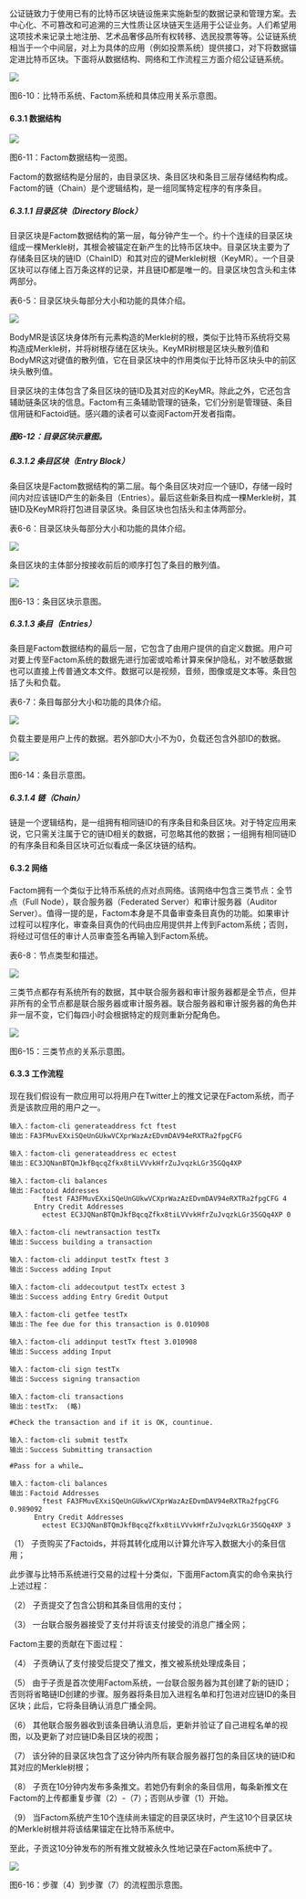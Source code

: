 公证链致力于使用已有的比特币区块链设施来实施新型的数据记录和管理方案。去中心化、不可篡改和可追溯的三大性质让区块链天生适用于公证业务。人们希望用这项技术来记录土地注册、艺术品奢侈品所有权转移、选民投票等等。公证链系统相当于一个中间层，对上为具体的应用（例如投票系统）提供接口，对下将数据锚定进比特币区块。下面将从数据结构、网络和工作流程三方面介绍公证链系统。

![](/assets/fig-6-10.png)

图6-10：比特币系统、Factom系统和具体应用关系示意图。

#### 6.3.1 数据结构

![](/assets/fig-6-11.png)

图6-11：Factom数据结构一览图。

Factom的数据结构是分层的，由目录区块、条目区块和条目三层存储结构构成。Factom的链（Chain）是个逻辑结构，是一组同属特定程序的有序条目。

##### 6.3.1.1 目录区块（Directory Block）

目录区块是Factom数据结构的第一层，每分钟产生一个。约十个连续的目录区块组成一棵Merkle树，其根会被锚定在新产生的比特币区块中。目录区块主要为了存储条目区块的链ID（ChainID）和其对应的键Merkle树根（KeyMR）。一个目录区块可以存储上百万条这样的记录，并且链ID都是唯一的。目录区块包含头和主体两部分。

表6-5：目录区块头每部分大小和功能的具体介绍。

![](/assets/fig-table-6-5.png)

BodyMR是该区块身体所有元素构造的Merkle树的根，类似于比特币系统将交易构造成Merkle树，并将树根存储在区块头。KeyMR树根是区块头散列值和BodyMR这对键值的散列值，它在目录区块中的作用类似于比特币区块头中的前区块头散列值。

目录区块的主体包含了条目区块的链ID及其对应的KeyMR。除此之外，它还包含辅助链条区块的信息。Factom有三条辅助管理的链条，它们分别是管理链、条目信用链和Factoid链。感兴趣的读者可以查阅Factom开发者指南。

##### 图6-12：目录区块示意图。

##### 6.3.1.2 条目区块（Entry Block）

条目区块是Factom数据结构的第二层。每个条目区块对应一个链ID，存储一段时间内对应该链ID产生的新条目（Entries）。最后这些新条目构成一棵Merkle树，其链ID及KeyMR将打包进目录区块。条目区块也包括头和主体两部分。

表6-6：目录区块头每部分大小和功能的具体介绍。

![](/assets/fig-table-6-6.png)

条目区块的主体部分按接收前后的顺序打包了条目的散列值。

![](/assets/fig-6-13.png)

图6-13：条目区块示意图。

##### 6.3.1.3 条目（Entries）

条目是Factom数据结构的最后一层，它包含了由用户提供的自定义数据。用户可对要上传至Factom系统的数据先进行加密或哈希计算来保护隐私，对不敏感数据也可以直接上传普通文本文件。数据可以是视频，音频，图像或是文本等。条目包括了头和负载。

表6-7：条目每部分大小和功能的具体介绍。

![](/assets/fig-table-6-7.png)

负载主要是用户上传的数据。若外部ID大小不为0，负载还包含外部ID的数据。

![](/assets/fig-6-14.png)

图6-14：条目示意图。

##### 6.3.1.4 链（Chain）

链是一个逻辑结构，是一组拥有相同链ID的有序条目和条目区块。对于特定应用来说，它只需关注属于它的链ID相关的数据，可忽略其他的数据；一组拥有相同链ID的有序条目和条目区块可近似看成一条区块链的结构。

#### 6.3.2 网络

Factom拥有一个类似于比特币系统的点对点网络。该网络中包含三类节点：全节点（Full Node），联合服务器（Federated Server）和审计服务器（Auditor Server）。值得一提的是，Factom本身是不具备审查条目真伪的功能。如果审计过程可以程序化，审查条目真伪的代码由应用提供并上传到Factom系统；否则，将经过可信任的审计人员审查签名再输入到Factom系统。

表6-8：节点类型和描述。

![](/assets/fig-table-6-8.png)

三类节点都存有系统所有的数据，其中联合服务器和审计服务器都是全节点，但并非所有的全节点都是联合服务器或审计服务器。联合服务器和审计服务器的角色并非一层不变，它们每四小时会根据特定的规则重新分配角色。

![](/assets/fig-6-15.png)

图6-15：三类节点的关系示意图。

#### 6.3.3 工作流程

现在我们假设有一款应用可以将用户在Twitter上的推文记录在Factom系统，而子贡是该款应用的用户之一。

```
输入：factom-cli generateaddress fct ftest
输出：FA3FMuvEXxiSQeUnGUkwVCXprWazAzEDvmDAV94eRXTRa2fpgCFG

输入：factom-cli generateaddress ec ectest
输出：EC3JQNanBTQmJkfBqcqZfkx8tiLVVvkHfrZuJvqzkLGr35GQq4XP

输入：factom-cli balances
输出：Factoid Addresses
        ftest FA3FMuvEXxiSQeUnGUkwVCXprWazAzEDvmDAV94eRXTRa2fpgCFG 4
      Entry Credit Addresses
        ectest EC3JQNanBTQmJkfBqcqZfkx8tiLVVvkHfrZuJvqzkLGr35GQq4XP 0

输入：factom-cli newtransaction testTx
输出：Success building a transaction

输入：factom-cli addinput testTx ftest 3
输出：Success adding Input

输入：factom-cli addecoutput testTx ectest 3
输出：Success adding Entry Gredit Output

输入：factom-cli getfee testTx
输出：The fee due for this transaction is 0.010908

输入：factom-cli addinput testTx ftest 3.010908
输出：Success adding Input

输入：factom-cli sign testTx
输出：Success signing transaction

输入：factom-cli transactions
输出：testTx:  (略)

#Check the transaction and if it is OK, countinue.

输入：factom-cli submit testTx
输出：Success Submitting transaction

#Pass for a while…

输入：factom-cli balances
输出：Factoid Addresses 
        ftest FA3FMuvEXxiSQeUnGUkwVCXprWazAzEDvmDAV94eRXTRa2fpgCFG 0.989092
      Entry Credit Addresses
        ectest EC3JQNanBTQmJkfBqcqZfkx8tiLVVvkHfrZuJvqzkLGr35GQq4XP 3
```

（1）    子贡购买了Factoids，并将其转化成用以计算允许写入数据大小的条目信用；

此步骤与比特币系统进行交易的过程十分类似，下面用Factom真实的命令来执行上述过程：

（2）    子贡提交了包含公钥和其条目信用的支付；

（3）    一台联合服务器接受了支付并将该支付接受的消息广播全网；

Factom主要的贡献在下面过程：

（4）    子贡确认了支付接受后提交了推文，推文被系统处理成条目；

（5）    由于子贡是首次使用Factom系统，一台联合服务器为其创建了新的链ID；否则将省略链ID创建的步骤。服务器将条目加入进程名单和打包进对应链ID的条目区块；此后，它将条目确认消息广播全网。

（6）    其他联合服务器收到该条目确认消息后，更新并验证了自己进程名单的视图，以及更新了对应链ID条目区块的视图；

（7）    该分钟的目录区块包含了这分钟内所有联合服务器打包的条目区块的链ID和其对应的Merkle树根；

（8）    子贡在10分钟内发布多条推文。若她仍有剩余的条目信用，每条新推文在Factom的上传都重复步骤（2）-（7）；否则从步骤（1）开始。

（9）    当Factom系统产生10个连续尚未锚定的目录区块时，产生这10个目录区块的Merkle树根并将该结果锚定在比特币系统中。

至此，子贡这10分钟发布的所有推文就被永久性地记录在Factom系统中了。

![](/assets/fig-6-16.png)

图6-16：步骤（4）到步骤（7）的流程图示意图。

